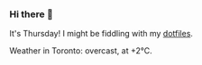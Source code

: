 ### Hi there :wave:

It's Thursday! I might be fiddling with my [dotfiles](https://github.com/bewuethr/dotfiles).

Weather in Toronto: overcast, at +2°C.
